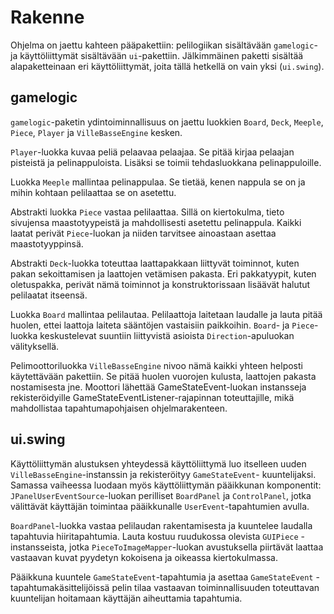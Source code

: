 Rakenne
=======

Ohjelma on jaettu kahteen pääpakettiin: pelilogiikan sisältävään
`gamelogic`- ja käyttöliittymät sisältävään `ui`-pakettiin. Jälkimmäinen
paketti sisältää alapaketteinaan eri käyttöliittymät, joita tällä hetkellä
on vain yksi (`ui.swing`).


gamelogic
---------

`gamelogic`-paketin ydintoiminnallisuus on jaettu luokkien `Board`, `Deck`,
`Meeple`, `Piece`, `Player` ja `VilleBasseEngine` kesken.

`Player`-luokka kuvaa peliä pelaavaa pelaajaa. Se pitää kirjaa pelaajan
pisteistä ja pelinappuloista. Lisäksi se toimii tehdasluokkana
pelinappuloille.

Luokka `Meeple` mallintaa pelinappulaa. Se tietää, kenen nappula se on ja
mihin kohtaan pelilaattaa se on asetettu.

Abstrakti luokka `Piece` vastaa pelilaattaa. Sillä on kiertokulma, tieto
sivujensa maastotyypeistä ja mahdollisesti asetettu pelinappula. Kaikki
laatat perivät `Piece`-luokan ja niiden tarvitsee ainoastaan asettaa
maastotyyppinsä.

Abstrakti `Deck`-luokka toteuttaa laattapakkaan liittyvät toiminnot, kuten
pakan sekoittamisen ja laattojen vetämisen pakasta. Eri pakkatyypit, kuten
oletuspakka, perivät nämä toiminnot ja konstruktorissaan lisäävät halutut
pelilaatat itseensä.

Luokka `Board` mallintaa pelilautaa. Pelilaattoja laitetaan laudalle ja
lauta pitää huolen, ettei laattoja laiteta sääntöjen vastaisiin paikkoihin.
`Board`- ja `Piece`-luokka keskustelevat suuntiin liittyvistä asioista
`Direction`-apuluokan välityksellä.

Pelimoottoriluokka `VilleBasseEngine` nivoo nämä kaikki yhteen helposti
käytettävään pakettiin. Se pitää huolen vuorojen kulusta, laattojen pakasta
nostamisesta jne. Moottori lähettää GameStateEvent-luokan instansseja
rekisteröidyille GameStateEventListener-rajapinnan toteuttajille, mikä
mahdollistaa tapahtumapohjaisen ohjelmarakenteen.


ui.swing
--------

Käyttöliittymän alustuksen yhteydessä käyttöliittymä luo itselleen uuden
`VilleBasseEngine`-instanssin ja rekisteröityy `GameStateEvent`-
kuuntelijaksi.  Samassa vaiheessa luodaan myös käyttöliittymän pääikkunan
komponentit: `JPanelUserEventSource`-luokan perilliset `BoardPanel` ja
`ControlPanel`, jotka välittävät käyttäjän toimintaa pääikkunalle
`UserEvent`-tapahtumien avulla.

`BoardPanel`-luokka vastaa pelilaudan rakentamisesta ja kuuntelee laudalla
tapahtuvia hiiritapahtumia. Lauta kostuu ruudukossa olevista `GUIPiece`
-instansseista, jotka `PieceToImageMapper`-luokan avustuksella piirtävät
laattaa vastaavan kuvat pyydetyn kokoisena ja oikeassa kiertokulmassa.

Pääikkuna kuuntele `GameStateEvent`-tapahtumia ja asettaa `GameStateEvent`
-tapahtumakäsittelijöissä pelin tilaa vastaavan toiminnallisuuden
toteuttavan kuuntelijan hoitamaan käyttäjän aiheuttamia tapahtumia.

